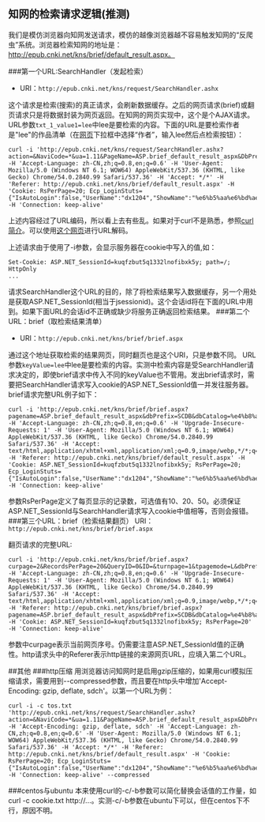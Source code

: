 ## 知网的检索请求逻辑(推测)
我们是模仿浏览器向知网发送请求，模仿的越像浏览器越不容易触发知网的“反爬虫”系统。浏览器检索知网的地址是：http://epub.cnki.net/kns/brief/default_result.aspx。

###第一个URL:SearchHandler（发起检索）
 - URI：```http://epub.cnki.net/kns/request/SearchHandler.ashx```  

这个请求是检索(搜索)的真正请求，会刷新数据缓存。之后的网页请求(brief)或翻页请求只是将数据封装为网页返回。在知网的网页实现中，这个是个AJAX请求。
URL参数```txt_1_value1=lee```中lee是要检索的内容。下面的URL是要检索作者是"lee"的作品清单（在[网页](http://epub.cnki.net/kns/brief/default_result.aspx)下拉框中选择“作者”，输入lee然后点检索按钮）：
```
curl -i 'http://epub.cnki.net/kns/request/SearchHandler.ashx?action=&NaviCode=*&ua=1.11&PageName=ASP.brief_default_result_aspx&DbPrefix=SCDB&DbCatalog=%e4%b8%ad%e5%9b%bd%e5%ad%a6%e6%9c%af%e6%96%87%e7%8c%ae%e7%bd%91%e7%bb%9c%e5%87%ba%e7%89%88%e6%80%bb%e5%ba%93&ConfigFile=SCDBINDEX.xml&db_opt=CJFQ%2CCJFN%2CCDFD%2CCMFD%2CCPFD%2CIPFD%2CCCND&txt_1_sel=AU%24%3D%7C&txt_1_value1=lee&txt_1_special1=%25&his=0&parentdb=SCDB&__=Wed%20Dec%2014%202016%2019%3A05%3A53%20GMT%2B0800%20(%E4%B8%AD%E5%9B%BD%E6%A0%87%E5%87%86%E6%97%B6%E9%97%B4)' -H 'Accept-Language: zh-CN,zh;q=0.8,en;q=0.6' -H 'User-Agent: Mozilla/5.0 (Windows NT 6.1; WOW64) AppleWebKit/537.36 (KHTML, like Gecko) Chrome/54.0.2840.99 Safari/537.36' -H 'Accept: */*' -H 'Referer: http://epub.cnki.net/kns/brief/default_result.aspx' -H 'Cookie: RsPerPage=20; Ecp_LoginStuts={"IsAutoLogin":false,"UserName":"dx1204","ShowName":"%e6%b5%aa%e6%bd%ae%e7%94%b5%e5%ad%90%e4%bf%a1%e6%81%af%e4%ba%a7%e4%b8%9a%e8%82%a1%e4%bb%bd%e6%9c%89%e9%99%90%e5%85%ac%e5%8f%b8","UserType":"bk","r":"j4l3if"}' -H 'Connection: keep-alive'
```
上述内容经过了URL编码，所以看上去有些乱。如果对于curl不是熟悉，参照[curl简介](https://github.com/imaidev/imaidev.github.io/wiki/cURL%E5%B8%B8%E8%A7%81%E7%94%A8%E6%B3%95)。可以使用[这个网页](http://tool.chinaz.com/tools/urlencode.aspx)进行URL解码。

上述请求由于使用了-i参数，会显示服务器在cookie中写入的值,如：
```
Set-Cookie: ASP.NET_SessionId=kuqfzbut5q1332lnofibxk5y; path=/; HttpOnly
...
```
请求SearchHandler这个URL的目的，除了将检索结果写入数据缓存，另一个用处是获取ASP.NET_SessionId(相当于jsessionid)。这个会话id将在下面的URL中用到。如果下面URL的会话id不正确或缺少将服务正确返回检索结果。
###第二个URL：brief（取检索结果清单）
 - URI：```http://epub.cnki.net/kns/brief/brief.aspx```

通过这个地址获取检索的结果网页，同时翻页也是这个URI，只是参数不同。
URL参数```keyValue=lee```中lee是要检索的内容。实测中检索内容是受SearchHandler请求决定的，即使brief请求中传入不同的keyValue也不管用。发出brief请求时，需要把SearchHandler请求写入cookie的ASP.NET_SessionId值一并发往服务器。
brief请求完整URL例子如下：
```
curl -i 'http://epub.cnki.net/kns/brief/brief.aspx?pagename=ASP.brief_default_result_aspx&dbPrefix=SCDB&dbCatalog=%e4%b8%ad%e5%9b%bd%e5%ad%a6%e6%9c%af%e6%96%87%e7%8c%ae%e7%bd%91%e7%bb%9c%e5%87%ba%e7%89%88%e6%80%bb%e5%ba%93&ConfigFile=SCDBINDEX.xml&research=off&keyValue=lee&S=1' -H 'Accept-Language: zh-CN,zh;q=0.8,en;q=0.6' -H 'Upgrade-Insecure-Requests: 1' -H 'User-Agent: Mozilla/5.0 (Windows NT 6.1; WOW64) AppleWebKit/537.36 (KHTML, like Gecko) Chrome/54.0.2840.99 Safari/537.36' -H 'Accept: text/html,application/xhtml+xml,application/xml;q=0.9,image/webp,*/*;q=0.8' -H 'Referer: http://epub.cnki.net/kns/brief/default_result.aspx' -H 'Cookie: ASP.NET_SessionId=kuqfzbut5q1332lnofibxk5y; RsPerPage=20; Ecp_LoginStuts={"IsAutoLogin":false,"UserName":"dx1204","ShowName":"%e6%b5%aa%e6%bd%ae%e7%94%b5%e5%ad%90%e4%bf%a1%e6%81%af%e4%ba%a7%e4%b8%9a%e8%82%a1%e4%bb%bd%e6%9c%89%e9%99%90%e5%85%ac%e5%8f%b8","UserType":"bk","r":"j4l3if"}' -H 'Connection: keep-alive'
```
参数RsPerPage定义了每页显示的记录数，可选值有10、20、50。必须保证ASP.NET_SessionId与SearchHandler请求写入cookie中值相等，否则会报错。
###第三个URL：brief（检索结果翻页）
URI：```http://epub.cnki.net/kns/brief/brief.aspx```

翻页请求的完整URL:
```
curl -i 'http://epub.cnki.net/kns/brief/brief.aspx?curpage=2&RecordsPerPage=20&QueryID=0&ID=&turnpage=1&tpagemode=L&dbPrefix=SCDB&Fields=&DisplayMode=listmode&PageName=ASP.brief_default_result_aspx' -H 'Accept-Language: zh-CN,zh;q=0.8,en;q=0.6' -H 'Upgrade-Insecure-Requests: 1' -H 'User-Agent: Mozilla/5.0 (Windows NT 6.1; WOW64) AppleWebKit/537.36 (KHTML, like Gecko) Chrome/54.0.2840.99 Safari/537.36' -H 'Accept: text/html,application/xhtml+xml,application/xml;q=0.9,image/webp,*/*;q=0.8' -H 'Referer: http://epub.cnki.net/kns/brief/brief.aspx?pagename=ASP.brief_default_result_aspx&dbPrefix=SCDB&dbCatalog=%e4%b8%ad%e5%9b%bd%e5%ad%a6%e6%9c%af%e6%96%87%e7%8c%ae%e7%bd%91%e7%bb%9c%e5%87%ba%e7%89%88%e6%80%bb%e5%ba%93&ConfigFile=SCDBINDEX.xml&research=off&keyValue=lee&S=1' -H 'Cookie: ASP.NET_SessionId=kuqfzbut5q1332lnofibxk5y; RsPerPage=20' -H 'Connection: keep-alive'
```
参数中curpage表示当前网页序号。仍需要注意ASP.NET_SessionId值的正确性。http请求头中的Referer表示http链接的来源网页URL，应填入第二个URL。

##其他
###http压缩
用浏览器访问知网时是启用gzip压缩的，如果用curl模拟压缩请求，需要用到--compressed参数，而且要在http头中增加'Accept-Encoding: gzip, deflate, sdch'。以第一个URL为例：
```
curl -i -c tos.txt 'http://epub.cnki.net/kns/request/SearchHandler.ashx?action=&NaviCode=*&ua=1.11&PageName=ASP.brief_default_result_aspx&DbPrefix=SCDB&DbCatalog=%e4%b8%ad%e5%9b%bd%e5%ad%a6%e6%9c%af%e6%96%87%e7%8c%ae%e7%bd%91%e7%bb%9c%e5%87%ba%e7%89%88%e6%80%bb%e5%ba%93&ConfigFile=SCDBINDEX.xml&db_opt=CJFQ%2CCJFN%2CCDFD%2CCMFD%2CCPFD%2CIPFD%2CCCND&txt_1_sel=AU%24%3D%7C&txt_1_value1=lee&txt_1_special1=%25&his=0&parentdb=SCDB&__=Wed%20Dec%2014%202016%2019%3A05%3A53%20GMT%2B0800%20(%E4%B8%AD%E5%9B%BD%E6%A0%87%E5%87%86%E6%97%B6%E9%97%B4)' -H 'Accept-Encoding: gzip, deflate, sdch' -H 'Accept-Language: zh-CN,zh;q=0.8,en;q=0.6' -H 'User-Agent: Mozilla/5.0 (Windows NT 6.1; WOW64) AppleWebKit/537.36 (KHTML, like Gecko) Chrome/54.0.2840.99 Safari/537.36' -H 'Accept: */*' -H 'Referer: http://epub.cnki.net/kns/brief/default_result.aspx' -H 'Cookie: RsPerPage=20; Ecp_LoginStuts={"IsAutoLogin":false,"UserName":"dx1204","ShowName":"%e6%b5%aa%e6%bd%ae%e7%94%b5%e5%ad%90%e4%bf%a1%e6%81%af%e4%ba%a7%e4%b8%9a%e8%82%a1%e4%bb%bd%e6%9c%89%e9%99%90%e5%85%ac%e5%8f%b8","UserType":"bk","r":"j4l3if"}' -H 'Connection: keep-alive' --compressed
```
###centos与ubuntu
本来使用curl的-c/-b参数可以简化替换会话值的工作量，如curl -c cookie.txt http://...。实测-c/-b参数在ubuntu下可以，但在centos下不行，原因不明。